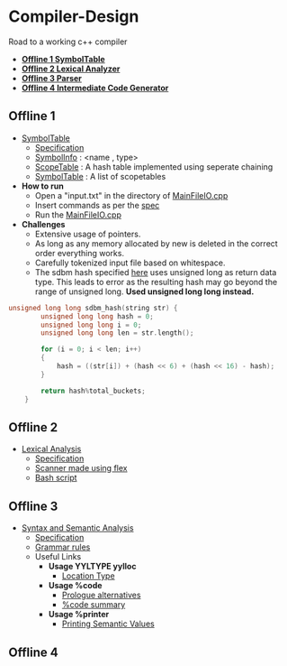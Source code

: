 # Compiler-Design
Road to a working c++ compiler
- [**Offline 1 SymbolTable**](#offline-1)
- [**Offline 2 Lexical Analyzer**](#offline-2)
- [**Offline 3 Parser**](#offline-3)
- [**Offline 4 Intermediate Code Generator**](#offline-4)

## Offline 1
- [SymbolTable](/SymbolTable/)
    - [Specification](/Specifications/Symbol%20Table%20Implementation.pdf)
    - [SymbolInfo](/SymbolTable/SymbolInfo.h) : <name , type>
    - [ScopeTable](/SymbolTable/ScopeTable.h) : A hash table implemented using seperate chaining
    - [SymbolTable](/SymbolTable/SymbolTable.h) : A list of scopetables
- __How to run__
	- Open a "input.txt" in the directory of [MainFileIO.cpp](/SymbolTable/MainFileIO.cpp)
	- Insert commands as per the [spec](/Specifications/Symbol%20Table%20Implementation.pdf) 
	- Run the [MainFileIO.cpp](/SymbolTable/MainFileIO.cpp)
- __Challenges__
	- Extensive usage of pointers. 
	- As long as any memory allocated by new is deleted in the correct order everything works.
	- Carefully tokenized input file based on whitespace.
	- The sdbm hash specified [here](http://www.cse.yorku.ca/~oz/hash.html) uses unsigned long as return data type. This leads to error as the resulting hash may go beyond the range of unsigned long. 
	**Used unsigned long long instead.**
```cpp
unsigned long long sdbm_hash(string str) {
        unsigned long long hash = 0;
        unsigned long long i = 0;
        unsigned long long len = str.length();

        for (i = 0; i < len; i++)
        {
            hash = ((str[i]) + (hash << 6) + (hash << 16) - hash);
        }

        return hash%total_buckets;
    }
```

## Offline 2
- [Lexical Analysis](/Lexical%20Analyzer/)
	- [Specification](/Specifications/spec.pdf)
	- [Scanner made using flex](/Lexical%20Analyzer/scanner.l)
	- [Bash script](/Lexical%20Analyzer/command.sh)

## Offline 3
- [Syntax and Semantic Analysis](/Parser/)
	- [Specification](/Specifications/CSE310_July_2023_YACC_Assignment_Spec.pdf)
	- [Grammar rules](/Specifications/BisonAssignmentGrammar.PDF)
	- Useful Links
		- **Usage YYLTYPE yylloc**
			- [Location Type](https://www.gnu.org/software/bison/manual/html_node/Location-Type.html)
		- **Usage %code**
			- [Prologue alternatives](https://www.gnu.org/software/bison/manual/html_node/Prologue-Alternatives.html)
			- [%code summary](https://www.gnu.org/software/bison/manual/html_node/_0025code-Summary.html)
		- **Usage %printer**
			- [Printing Semantic Values](https://www.gnu.org/software/bison/manual/html_node/Printer-Decl.html#:~:text=The%20%25printer%20directive%20defines%20code,(see%20Freeing%20Discarded%20Symbols).&text=Invoke%20the%20braced%20code%20whenever%20the%20parser%20displays%20one%20of%20the%20symbols%20.)

## Offline 4 
